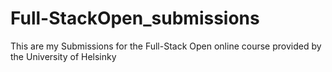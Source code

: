 # Full-StackOpen_submissions
This are my Submissions for the Full-Stack Open online course provided by the University of Helsinky
